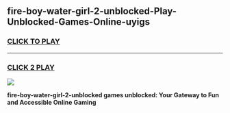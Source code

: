 
## fire-boy-water-girl-2-unblocked-Play-Unblocked-Games-Online-uyigs
<h3>
<a href="https://premium76.site?title=fire-boy-water-girl-2-unblocked&ref=25A">CLICK TO PLAY</a></h3>
<hr>

<h3>
<a href="https://premium76.site?title=fire-boy-water-girl-2-unblocked&ref=25A">CLICK 2 PLAY</a>
  
</h3>

<a href="https://premium76.site?title=fire-boy-water-girl-2-unblocked&ref=25A"><img src="https://clearcache.store/games.png"></a>


**fire-boy-water-girl-2-unblocked games unblocked: Your Gateway to Fun and Accessible Online Gaming**
